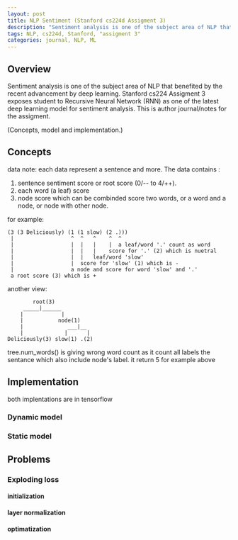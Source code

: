 ```yaml
---
layout: post
title: NLP Sentiment (Stanford cs224d Assigment 3) 
description: "Sentiment analysis is one of the subject area of NLP that benefited by the recent advancement by deep learning. Stanford cs224 Assigment 3 exposes student to Recursive Neural Network (RNN) as one of the latest deep learning model for sentiment analysis. This is author journal/notes for the assigment"
tags: NLP, cs224d, Stanford, "assigment 3"
categories: journal, NLP, ML
---
```


## Overview

Sentiment analysis is one of the subject area of NLP that benefited by the recent advancement by deep learning. Stanford cs224 Assigment 3 exposes student to Recursive Neural Network (RNN) as one of the latest deep learning model for sentiment analysis. This is author journal/notes for the assigment.

(Concepts, model and implementation.)

## Concepts

data note:
each data represent a sentence and more. The data contains :
1. sentence sentiment score or root score (0/-- to 4/++).  
2. each word (a leaf) score 
3. node score which can be combinded score two words, or a word and a node, or node with other node.

for example:

    (3 (3 Deliciously) (1 (1 slow) (2 .)))
     |                  ^  ^   ^    ^  ^
     |                  |  |   |    |  a leaf/word '.' count as word
     |                  |  |   |    score for '.' (2) which is nuetral
     |                  |  |   leaf/word 'slow' 
     |                  |  score for 'slow' (1) which is -    
     |                  a node and score for word 'slow' and '.'
     a root score (3) which is +
 
 another view:
 
            root(3)
         _____|______
        |            | 
        |           node(1)
        |              ___|__
        |             |      |
    Deliciously(3) slow(1) .(2)
  
tree.num_words() is giving wrong word count as it count all labels the sentance which also include node's label. it return 5 for example above

## Implementation
both implentations are in tensorflow
### Dynamic model
### Static model

## Problems 
### Exploding loss 
#### initialization
#### layer normalization
#### optimatization